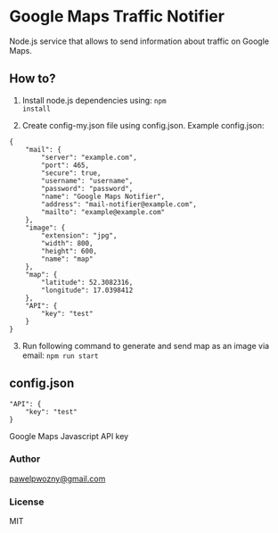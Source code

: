 # Google Maps Traffic Notifier
Node.js service that allows to send information about traffic on Google Maps.

## How to?
1. Install node.js dependencies using:
<code>npm install</code>

2. Create config-my.json file using config.json.
Example config.json:
```
{
    "mail": {
        "server": "example.com",
        "port": 465,
        "secure": true,
        "username": "username",
        "password": "password",
        "name": "Google Maps Notifier",
        "address": "mail-notifier@example.com",
        "mailto": "example@example.com"
    },
    "image": {
        "extension": "jpg",
        "width": 800,
        "height": 600,
        "name": "map"
    },
    "map": {
        "latitude": 52.3082316,
        "longitude": 17.0398412
    },
    "API": {
        "key": "test"
    }
}
```

3. Run following command to generate and send map as an image via email: <code>npm run start</code>

## config.json
```
"API": {
    "key": "test"
}
```
Google Maps Javascript API key

### Author
pawelpwozny@gmail.com

### License
MIT
